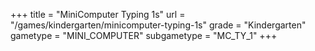 +++
title = "MiniComputer Typing 1s"
url = "/games/kindergarten/minicomputer-typing-1s"
grade = "Kindergarten"
gametype = "MINI_COMPUTER"
subgametype = "MC_TY_1"
+++